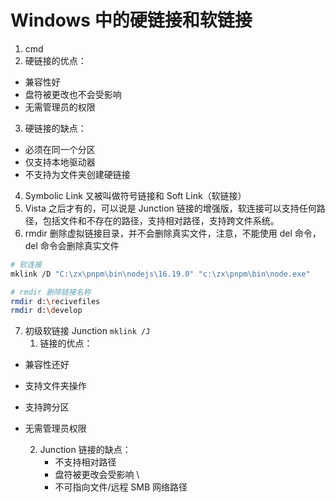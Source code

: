# Windows 中的硬链接和软链接

1. cmd
2. 硬链接的优点：

- 兼容性好
- 盘符被更改也不会受影响
- 无需管理员的权限

3. 硬链接的缺点：

- 必须在同一个分区
- 仅支持本地驱动器
- 不支持为文件夹创建硬链接

4. Symbolic Link 又被叫做符号链接和 Soft Link（软链接）
5. Vista 之后才有的，可以说是 Junction 链接的增强版，软连接可以支持任何路径，包括文件和不存在的路径，支持相对路径，支持跨文件系统。
6. rmdir 删除虚拟链接目录，并不会删除真实文件，注意，不能使用 del 命令，del 命令会删除真实文件

```sh
# 软连接
mklink /D "C:\zx\pnpm\bin\nodejs\16.19.0" "c:\zx\pnpm\bin\node.exe"

# rmdir 删除链接名称
rmdir d:\recivefiles
rmdir d:\develop
```

7. 初级软链接 Junction `mklink /J`
   1. 链接的优点：

- 兼容性还好
- 支持文件夹操作
- 支持跨分区
- 无需管理员权限

  2. Junction 链接的缺点：
     - 不支持相对路径
     - 盘符被更改会受影响 \
     - 不可指向文件/远程 SMB 网络路径
